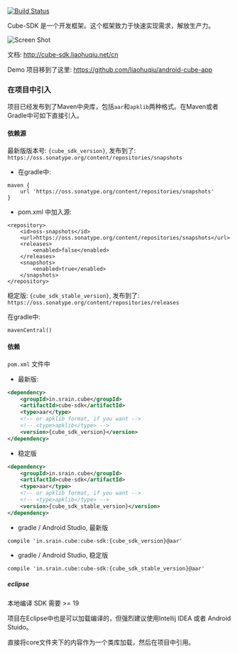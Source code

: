 [![Build Status](https://travis-ci.org/etao-open-source/cube-sdk.svg?branch=dev)](https://travis-ci.org/etao-open-source/cube-sdk)

Cube-SDK 是一个开发框架。这个框架致力于快速实现需求，解放生产力。

![Screen Shot](https://raw.githubusercontent.com/etao-open-source/cube-sdk/dev/screen-shot.png)

文档: http://cube-sdk.liaohuqiu.net/cn

Demo 项目移到了这里: https://github.com/liaohuqiu/android-cube-app

### 在项目中引入

项目已经发布到了Maven中央库，包括`aar`和`apklib`两种格式。在Maven或者Gradle中可如下直接引入。

#### 依赖源

最新版版本号: `{cube_sdk_version}`, 发布到了: `https://oss.sonatype.org/content/repositories/snapshots`

*   在gradle中:

```
maven {
    url 'https://oss.sonatype.org/content/repositories/snapshots'
}
```

*   pom.xml 中加入源:

```
<repository>
    <id>oss-snapshots</id>
    <url>https://oss.sonatype.org/content/repositories/snapshots</url>
    <releases>
        <enabled>false</enabled>
    </releases>
    <snapshots>
        <enabled>true</enabled>
    </snapshots>
</repository>
```

稳定版: `{cube_sdk_stable_version}`, 发布到了: `https://oss.sonatype.org/content/repositories/releases`

在gradle中:

```
mavenCentral()
```


#### 依赖

`pom.xml` 文件中

*   最新版:

```xml
<dependency>
    <groupId>in.srain.cube</groupId>
    <artifactId>cube-sdk</artifactId>
    <type>aar</type>
    <!-- or apklib format, if you want -->
    <!-- <type>apklib</type> -->
    <version>{cube_sdk_version}</version>
</dependency>
```

*   稳定版

```xml
<dependency>
    <groupId>in.srain.cube</groupId>
    <artifactId>cube-sdk</artifactId>
    <type>aar</type>
    <!-- or apklib format, if you want -->
    <!-- <type>apklib</type> -->
    <version>{cube_sdk_stable_version}</version>
</dependency>
```

*   gradle / Android Studio, 最新版

```
compile 'in.srain.cube:cube-sdk:{cube_sdk_version}@aar'
```

*   gradle / Android Studio, 稳定版

```
compile 'in.srain.cube:cube-sdk:{cube_sdk_stable_version}@aar'
```

##### eclipse

本地编译 SDK 需要 >= 19

项目在Eclipse中也是可以加载编译的，但强烈建议使用Intellij IDEA 或者 Android Stuido。

直接将core文件夹下的内容作为一个类库加载，然后在项目中引用。
